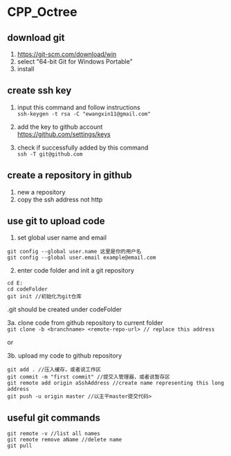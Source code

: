 # CPP_Octree

## download git
1. https://git-scm.com/download/win
2. select "64-bit Git for Windows Portable"
3. install

## create ssh key
1. input this command and follow instructions\
`ssh-keygen -t rsa -C "ewangxin11@gmail.com"`

2. add the key to github account\
https://github.com/settings/keys

3. check if successfully added by this command\
`ssh -T git@github.com`

## create a repository in github
1. new a repository
2. copy the ssh address not http

## use git to upload code
1. set global user name and email
```
git config --global user.name 这里是你的用户名
git config --global user.email example@email.com
```
2. enter code folder and init a git repository
```
cd E:
cd codeFolder
git init //初始化为git仓库
```
.git should be created under codeFolder
  
3a. clone code from github repository to current folder\
`git clone -b <branchname> <remote-repo-url> // replace this address`

or

3b. upload my code to github repository 
```
git add . //压入缓存，或者说工作区
git commit -m "first commit" //提交入管理器，或者说暂存区 
git remote add origin aSshAddress //create name representing this long address
git push -u origin master //以主干master提交代码>  
``` 
  
## useful git commands
```
git remote -v //list all names
git remote remove aName //delete name
git pull 
```
 
